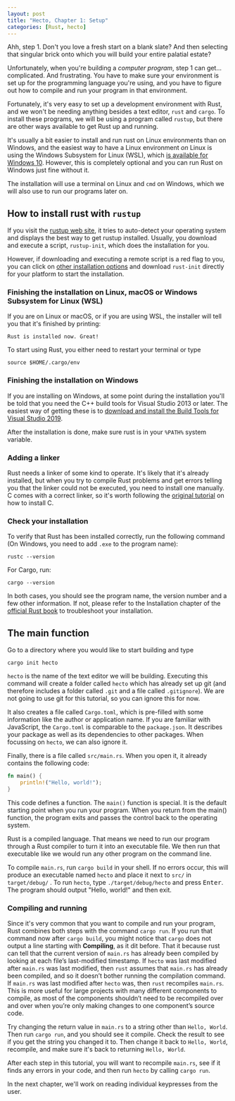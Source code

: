 ```yaml
---
layout: post
title: "Hecto, Chapter 1: Setup"
categories: [Rust, hecto]
---
```

Ahh, step 1. Don't you love a fresh start on a blank slate? And then selecting
that singular brick onto which you will build your entire palatial estate?

Unfortunately, when you're building a *computer program*, step 1 can get...
complicated. And frustrating. You have to make sure your environment is set up
for the programming language you're using, and you have to figure out how to
compile and run your program in that environment.

Fortunately, it's very easy to set up a development environment with Rust, and we
won't be needing anything besides a text editor, `rust` and `cargo`. To install these
programs, we will be using a program called `rustup`, but there are other ways
available to get Rust up and running.

It's usually a bit easier to install and run rust on Linux environments than on Windows,
and the easiest way to have a Linux environment *on* Linux is using the Windows Subsystem
for Linux (WSL), which [is available for Windows 10](https://docs.microsoft.com/en-us/windows/wsl/install-win10). However, this is completely optional and you can run Rust on Windows just fine without it.

The installation will use a terminal on Linux and `cmd` on Windows, which we will also use to run our programs later on.

## How to install rust with `rustup`
If you visit the [rustup web site](https://rustup.rs/), it tries to auto-detect your
operating system and displays the best way to get rustup installed. Usually, you download
and execute a script, `rustup-init`, which does the installation for you.

However, if downloading and executing a remote script is a red flag to you, you can click on
[other installation options](https://github.com/rust-lang/rustup.rs/#other-installation-methods)
and download `rust-init` directly for your platform to start the installation.

### Finishing the installation on Linux, macOS or Windows Subsystem for Linux (WSL)
If you are on Linux or macOS, or if you are using WSL, the installer will tell you
that it's finished by printing:
```
Rust is installed now. Great!
```
To start using Rust, you either need to restart your terminal or type
```
source $HOME/.cargo/env
```

### Finishing the installation on Windows
If you are installing on Windows, at some point during the installation you'll be told that you need the C++ build tools for Visual Studio 2013 or later. The easiest way of getting these is to [download and install the Build Tools for Visual Studio 2019](https://www.visualstudio.com/downloads/#build-tools-for-visual-studio-2019).

After the installation is done, make sure rust is in your `%PATH%` system variable.

### Adding a linker
Rust needs a linker of some kind to operate. It's likely that it's already installed, but when you try to compile Rust problems and get errors telling you that the linker could not be executed, you need to install one manually. C comes with a correct linker, so it's worth following the [original tutorial](https://viewsourcecode.org/snaptoken/kilo/index.html) on how to install C.

### Check your installation
To verify that Rust has been installed correctly, run the following command (On Windows, you need to add `.exe` to the program name):
```
rustc --version
```
For Cargo, run:
```
cargo --version
```
In both cases, you should see the program name, the version number and a few other information. If not, please refer to the Installation chapter of the [official Rust book](https://doc.rust-lang.org/book/ch01-01-installation.html) to troubleshoot your installation.

## The main function
Go to a directory where you would like to start building and type
```
cargo init hecto
```
`hecto` is the name of the text editor we will be building. Executing this command will create a folder called `hecto` which has already set up git (and therefore includes a folder called `.git` and a file called `.gitignore`). We are not going to use git for this tutorial, so you can ignore this for now.

It also creates a file called `Cargo.toml`, which is pre-filled with some information like the author or application name. If you are familiar with JavaScript, the `Cargo.toml` is comparable to the `package.json`. It describes your package as well as its dependencies to other packages. When focussing on `hecto`, we can also ignore it.

Finally, there is a file called `src/main.rs`. When you open it, it already contains the following code:
```rust
fn main() {
    println!("Hello, world!");
}
```
This code defines a function. The `main()` function is special. It is the default starting point when you run your program. When you return from the main() function, the program exits and passes the control back to the operating system.

Rust is a compiled language. That means we need to run our program through a Rust compiler to turn it into an executable file. We then run that executable like we would run any other program on the command line.

To compile `main.rs`, run `cargo build` in your shell. If no errors occur, this will produce an executable named `hecto` and place it next to `src/` in `target/debug/` . To run `hecto`, type `./target/debug/hecto` and press <kbd>Enter</kbd>. The program should output "Hello, world!" and then exit.

### Compiling and running
Since it's very common that you want to compile and run your program, Rust combines both steps with the command `cargo run`.
If you run that command now after `cargo build`, you might notice that `cargo` does not output a line starting with **Compiling**, as it dit before.
That it because rust  can tell that the current version of `main.rs` has already been compiled by looking at each file’s last-modified timestamp. If `hecto` was last modified after `main.rs` was last modified, then `rust` assumes that `main.rs` has already been compiled, and so it doesn’t bother running the compilation command. If `main.rs` was last modified after `hecto` was, then `rust` recompiles `main.rs`. This is more useful for large projects with many different components to compile, as most of the components shouldn’t need to be recompiled over and over when you’re only making changes to one component’s source code.

Try changing the return value in `main.rs` to a string other than `Hello, World`. Then run
`cargo run`, and you should see it compile. Check the result to see
if you get the string you changed it to. Then change it back to `Hello, World`, recompile,
and make sure it's back to returning `Hello, World`.

After each step in this tutorial, you will want to recompile `main.rs`, see if
it finds any errors in your code, and then run `hecto` by calling `cargo run`.

In the next chapter, we'll work on reading individual keypresses from the user.